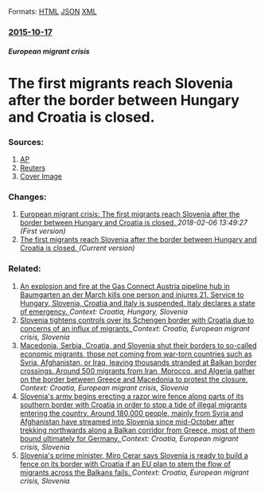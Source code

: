 
Formats: [HTML](/news/2015/10/17/the-first-migrants-reach-slovenia-after-the-border-between-hungary-and-croatia-is-closed.html)  [JSON](/news/2015/10/17/the-first-migrants-reach-slovenia-after-the-border-between-hungary-and-croatia-is-closed.json)  [XML](/news/2015/10/17/the-first-migrants-reach-slovenia-after-the-border-between-hungary-and-croatia-is-closed.xml)  

### [2015-10-17](/news/2015/10/17/index.md)

##### European migrant crisis
# The first migrants reach Slovenia after the border between Hungary and Croatia is closed. 




### Sources:

1. [AP](http://hosted2.ap.org/APDEFAULT/3d281c11a96b4ad082fe88aa0db04305/Article_2015-10-17-EU-Europe-Migrants-The-Latest/id-3e8c92d666f94a0e81121df9ab394f08)
2. [Reuters](https://www.reuters.com/article/2015/10/17/us-europe-migrants-slovenia-idUSKCN0SB06620151017?feedType=RSS&feedName=topNews)
2. [Cover Image](https://s1.reutersmedia.net/resources/r/?m=02&d=20151017&t=2&i=1087652783&w=&fh=545px&fw=&ll=&pl=&sq=&r=LYNXNPEB9G03A)

### Changes:

1. [European migrant crisis: The first migrants reach Slovenia after the border between Hungary and Croatia is closed. ](/news/2015/10/17/european-migrant-crisis-the-first-migrants-reach-slovenia-after-the-border-between-hungary-and-croatia-is-closed.md) _2018-02-06 13:49:27 (First version)_
1. [The first migrants reach Slovenia after the border between Hungary and Croatia is closed. ](/news/2015/10/17/the-first-migrants-reach-slovenia-after-the-border-between-hungary-and-croatia-is-closed.md) _(Current version)_

### Related:

1. [An explosion and fire at the Gas Connect Austria pipeline hub in Baumgarten an der March kills one person and injures 21. Service to Hungary, Slovenia, Croatia and Italy is suspended. Italy declares a state of emergency. ](/news/2017/12/12/an-explosion-and-fire-at-the-gas-connect-austria-pipeline-hub-in-baumgarten-an-der-march-kills-one-person-and-injures-21-service-to-hungary.md) _Context: Croatia, Hungary, Slovenia_
2. [Slovenia tightens controls over its Schengen border with Croatia due to concerns of an influx of migrants. ](/news/2015/11/9/slovenia-tightens-controls-over-its-schengen-border-with-croatia-due-to-concerns-of-an-influx-of-migrants.md) _Context: Croatia, European migrant crisis, Slovenia_
3. [Macedonia, Serbia, Croatia, and Slovenia shut their borders to so-called economic migrants, those not coming from war-torn countries such as Syria, Afghanistan, or Iraq, leaving thousands stranded at Balkan border crossings. Around 500 migrants from Iran, Morocco, and Algeria gather on the border between Greece and Macedonia to protest the closure. ](/news/2015/11/20/macedonia-serbia-croatia-and-slovenia-shut-their-borders-to-so-called-economic-migrants-those-not-coming-from-war-torn-countries-such-as.md) _Context: Croatia, European migrant crisis, Slovenia_
4. [Slovenia's army begins erecting a razor wire fence along parts of its southern border with Croatia in order to stop a tide of illegal migrants entering the country. Around 180,000 people, mainly from Syria and Afghanistan have streamed into Slovenia since mid-October after trekking northwards along a Balkan corridor from Greece, most of them bound ultimately for Germany. ](/news/2015/11/11/slovenia-s-army-begins-erecting-a-razor-wire-fence-along-parts-of-its-southern-border-with-croatia-in-order-to-stop-a-tide-of-illegal-migran.md) _Context: Croatia, European migrant crisis, Slovenia_
5. [Slovenia's prime minister, Miro Cerar says Slovenia is ready to build a fence on its border with Croatia if an EU plan to stem the flow of migrants across the Balkans fails. ](/news/2015/10/28/slovenia-s-prime-minister-miro-cerar-says-slovenia-is-ready-to-build-a-fence-on-its-border-with-croatia-if-an-eu-plan-to-stem-the-flow-of-m.md) _Context: Croatia, European migrant crisis, Slovenia_
